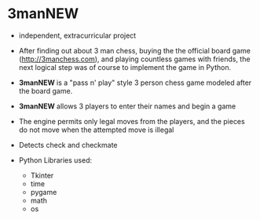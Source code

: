 # 3manNEW

* independent, extracurricular project

- After finding out about 3 man chess, buying the the official board game (http://3manchess.com), and playing countless games with friends, the next logical step was of course to implement the game in Python. 


- **3manNEW** is a "pass n' play" style 3 person chess game modeled after the board game.
- **3manNEW** allows 3 players to enter their names and begin a game
- The engine permits only legal moves from the players, and the pieces do not move when the attempted move is illegal
- Detects check and checkmate
- Python Libraries used:
  - Tkinter
  - time
  - pygame
  - math
  - os
